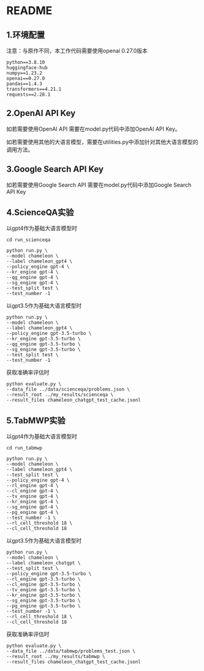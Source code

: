 # README

## 1.环境配置

注意：与原作不同，本工作代码需要使用openai 0.27.0版本

```
python==3.8.10
huggingface-hub
numpy==1.23.2
openai==0.27.0
pandas==1.4.3
transformers==4.21.1
requests==2.28.1
```

## 2.OpenAI API Key

如若需要使用OpenAI API 需要在model.py代码中添加OpenAI API Key。

如若需要使用其他的大语言模型，需要在utilities.py中添加针对其他大语言模型的调用方法。

## 3.Google Search API Key

如若需要使用Google Search API 需要在model.py代码中添加Google Search API Key

## 4.ScienceQA实验

以gpt4作为基础大语言模型时

```
cd run_scienceqa

python run.py \
--model chameleon \
--label chameleon_gpt4 \
--policy_engine gpt-4 \
--kr_engine gpt-4 \
--qg_engine gpt-4 \
--sg_engine gpt-4 \
--test_split test \
--test_number -1
```

以gpt3.5作为基础大语言模型时

```
python run.py \
--model chameleon \
--label chameleon_gpt4 \
--policy_engine gpt-3.5-turbo \
--kr_engine gpt-3.5-turbo \
--qg_engine gpt-3.5-turbo \
--sg_engine gpt-3.5-turbo \
--test_split test \
--test_number -1
```

获取准确率评估时

```
python evaluate.py \
--data_file ../data/scienceqa/problems.json \
--result_root ../my_results/scienceqa \
--result_files chameleon_chatgpt_test_cache.jsonl
```

## 5.TabMWP实验

以gpt4作为基础大语言模型时

```
cd run_tabmwp

python run.py \
--model chameleon \
--label chameleon_gpt4 \
--test_split test \
--policy_engine gpt-4 \
--rl_engine gpt-4 \
--cl_engine gpt-4 \
--tv_engine gpt-4 \
--kr_engine gpt-4 \
--sg_engine gpt-4 \
--pg_engine gpt-4 \
--test_number -1 \
--rl_cell_threshold 18 \
--cl_cell_threshold 18
```

以gpt3.5作为基础大语言模型时

```
python run.py \
--model chameleon \
--label chameleon_chatgpt \
--test_split test \
--policy_engine gpt-3.5-turbo \
--rl_engine gpt-3.5-turbo \
--cl_engine gpt-3.5-turbo \
--tv_engine gpt-3.5-turbo \
--kr_engine gpt-3.5-turbo \
--sg_engine gpt-3.5-turbo \
--pg_engine gpt-3.5-turbo \
--test_number -1 \
--rl_cell_threshold 18 \
--cl_cell_threshold 18
```

获取准确率评估时

```
python evaluate.py \
--data_file ../data/tabmwp/problems_test.json \
--result_root ../my_results/tabmwp \
--result_files chameleon_chatgpt_test_cache.jsonl
```

